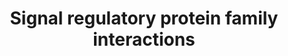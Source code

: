 ---
annotations:
- type: Cell Type Ontology
  value: myeloid cell
authors:
- MaintBot
- Khanspers
- ReactomeTeam
- Anwesha
- Mkutmon
description: Signal regulatory protein alpha (SIRPA, SHPS1, CD172a) is a transmembrane
  protein expressed mostly on myeloid cells. CD47, a widely expressed transmembrane
  protein, is a ligand for SIRP alpha, with the two proteins constituting a cell-cell
  communication system. The interaction of SIRPA with CD47 is important for the regulation
  of migration and phagocytosis. SIRPA functions as a docking protein to recruit and
  activate PTPN6 (SHP-1) or PTPN11 (SHP-2) at the cell membrane in response to extracellular
  stimuli. SIRPA also binds other intracellular proteins including the adaptor molecules
  Src kinase-associated protein (SKAP2 SKAP55hom/R), Fyn-binding protein/SLP-76-associated
  phosphoprotein (FYB/SLAP-130) and the tyrosine kinase PYK2. SIRPA also binds the
  extracellular proteins, surfactant-A (SP-A) and surfactant-D (SP-D). <br>The SIRP
  family members SIRPB and SIRPG show high sequence similarity and similar extracellular
  structural topology, including three Ig domains, but their ligand binding topology
  might differ. SIRPB is expressed on myeloid cells, including monocytes, granulocytes
  and DCs. It has no known natural ligand. SIRPG can bind CD47 but with lower affinity
  than SIRPA.   View original pathway at [http://www.reactome.org/PathwayBrowser/#DIAGRAM=391160
  Reactome].
last-edited: 2021-01-25
organisms:
- Homo sapiens
redirect_from:
- /index.php/Pathway:WP1909
- /instance/WP1909
schema-jsonld:
- '@context': https://schema.org/
  '@id': https://wikipathways.github.io/pathways/WP1909.html
  '@type': Dataset
  creator:
    '@type': Organization
    name: WikiPathways
  description: Signal regulatory protein alpha (SIRPA, SHPS1, CD172a) is a transmembrane
    protein expressed mostly on myeloid cells. CD47, a widely expressed transmembrane
    protein, is a ligand for SIRP alpha, with the two proteins constituting a cell-cell
    communication system. The interaction of SIRPA with CD47 is important for the
    regulation of migration and phagocytosis. SIRPA functions as a docking protein
    to recruit and activate PTPN6 (SHP-1) or PTPN11 (SHP-2) at the cell membrane in
    response to extracellular stimuli. SIRPA also binds other intracellular proteins
    including the adaptor molecules Src kinase-associated protein (SKAP2 SKAP55hom/R),
    Fyn-binding protein/SLP-76-associated phosphoprotein (FYB/SLAP-130) and the tyrosine
    kinase PYK2. SIRPA also binds the extracellular proteins, surfactant-A (SP-A)
    and surfactant-D (SP-D). <br>The SIRP family members SIRPB and SIRPG show high
    sequence similarity and similar extracellular structural topology, including three
    Ig domains, but their ligand binding topology might differ. SIRPB is expressed
    on myeloid cells, including monocytes, granulocytes and DCs. It has no known natural
    ligand. SIRPG can bind CD47 but with lower affinity than SIRPA.   View original
    pathway at [http://www.reactome.org/PathwayBrowser/#DIAGRAM=391160 Reactome].
  keywords:
  - PTPN6,PTPN11
  - SIRP gamma:CD47
  - 'TYROBP '
  - TYROBP
  - 'SKAP2 '
  - 'FYB '
  - SFTPA oligomer,
  - SIRPA:SFTPA
  - 'SFTPD oligomer '
  - 'PTPN11 '
  - ATP
  - GRB2-1
  - oligomer
  - 'SRC-1 '
  - SIRPB1:TYROBP
  - 'p-Y428,Y452,Y469,Y495-SIRPA '
  - SRC-1, PTK2
  - SIRPB1
  - p-Y428,Y452,Y469,Y495-SIRPA:CD47:SKAP2
  - p-Y428,Y452,Y469,Y495-SIRPA:CD47
  - SIRPA
  - 'PTPN6 '
  - FYB
  - 'SIRPB1 '
  - 'PTK2B '
  - p-Y428,Y452,Y469,Y495-SIRPA:PTPN6,PTPN11
  - 'SIRPA '
  - 'SIRPG '
  - p-Y428,Y452,Y469,Y495-SIRPA:CD47:GRB2-1
  - SKAP2
  - 'CD47 '
  - SFTPD oligomer
  - 'SFTPA oligomer '
  - SIRPA:CD47
  - PTK2B
  - 'PTK2 '
  - 'GRB2-1 '
  - CD47
  - ADP
  - p-Y428,Y452,Y469,Y495-SIRPA:CD47:SKAP2:FYB
  - p-Y428,Y452,Y469,Y495-SIRPA:CD47:PTK2B
  - oligomer, SFTPD
  - SIRPG
  license: CC0
  name: Signal regulatory protein family interactions
seo: CreativeWork
title: Signal regulatory protein family interactions
wpid: WP1909
---